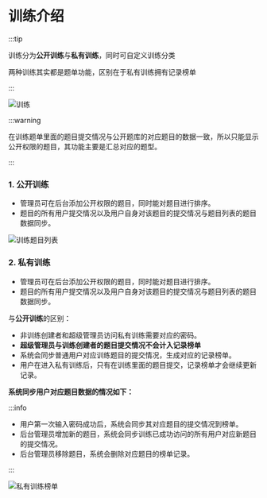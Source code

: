 # 训练介绍

:::tip

训练分为**公开训练**与**私有训练**，同时可自定义训练分类 

两种训练其实都是题单功能，区别在于私有训练拥有记录榜单

:::

![训练](/00cd359b634e4483a33f26b10c32e4f6.png)

:::warning

在训练题单里面的题目提交情况与公开题库的对应题目的数据一致，所以只能显示公开权限的题目，其功能主要是汇总对应的题型。

:::

### 1. 公开训练

- 管理员可在后台添加公开权限的题目，同时能对题目进行排序。
- 题目的所有用户提交情况以及用户自身对该题目的提交情况与题目列表的题目数据同步。

![训练题目列表](/04264e545b034296b5a9f130b85dc985.png)

### 2. 私有训练

- 管理员可在后台添加公开权限的题目，同时能对题目进行排序。
- 题目的所有用户提交情况以及用户自身对该题目的提交情况与题目列表的题目数据同步。

与**公开训练**的区别：

- 非训练创建者和超级管理员访问私有训练需要对应的密码。
- **超级管理员与训练创建者的题目提交情况不会计入记录榜单**
- 系统会同步普通用户对应训练题目的提交情况，生成对应的记录榜单。
- 用户在进入私有训练后，只有在训练里面的题目提交，记录榜单才会继续更新记录。

**系统同步用户对应题目数据的情况如下：**

:::info

- 用户第一次输入密码成功后，系统会同步其对应题目的提交情况到榜单。
- 后台管理员增加新的题目，系统会同步训练已成功访问的所有用户对应新题目的提交情况。
- 后台管理员移除题目，系统会删除对应题目的榜单记录。

:::

![私有训练榜单](/66820e0888064a64b7f091ea60cb64b5.png)